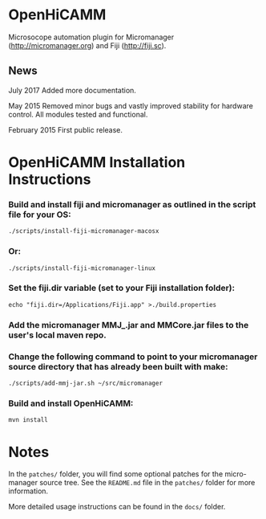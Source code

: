 OpenHiCAMM
==========

Microsocope automation plugin for Micromanager (http://micromanager.org) and Fiji (http://fiji.sc).

News
----
July 2017
Added more documentation.

May 2015
Removed minor bugs and vastly improved stability for hardware control. All modules tested and functional. 

February 2015
First public release.

OpenHiCAMM Installation Instructions
======================================

### Build and install fiji and micromanager as outlined in the script file for your OS:
```
./scripts/install-fiji-micromanager-macosx
```
### Or: 
```
./scripts/install-fiji-micromanager-linux
```

### Set the fiji.dir variable (set to your Fiji installation folder):
```
echo "fiji.dir=/Applications/Fiji.app" >./build.properties
```

### Add the micromanager MMJ_.jar and MMCore.jar files to the user's local maven repo.
### Change the following command to point to your micromanager source directory that has already been built with make:
```
./scripts/add-mmj-jar.sh ~/src/micromanager
```

### Build and install OpenHiCAMM:
```
mvn install
```

Notes
=====

In the `patches/` folder, you will find some optional patches for the micro-manager source tree. See the `README.md` file in the `patches/` folder for more information.

More detailed usage instructions can be found in the `docs/` folder.
